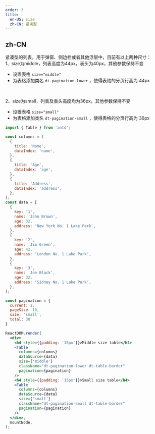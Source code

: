 ```yaml
---
order: 3
title:
  en-US: size
  zh-CN: 紧凑型
---
```


## zh-CN

紧凑型的列表，用于弹窗、侧边栏或者其他浮层中，目前有以上两种尺寸：
<br/>
1、size为middle，列表高度为44px，表头为40px，其他参数保持不变
- 设置表格 `size="middle"`
- 为表格添加类名 `dt-pagination-lower` ，使得表格的分页行高为 44px

<br/>

2、size为small，列表及表头高度均为36px，其他参数保持不变
- 设置表格 `size="small"`
- 为表格添加类名 `dt-pagination-small` ，使得表格的分页行高为 36px

```jsx
import { Table } from 'antd';

const columns = [
  {
    title: 'Name',
    dataIndex: 'name',
  },
  {
    title: 'Age',
    dataIndex: 'age',
  },
  {
    title: 'Address',
    dataIndex: 'address',
  },
];
const data = [
  {
    key: '1',
    name: 'John Brown',
    age: 32,
    address: 'New York No. 1 Lake Park',
  },
  {
    key: '2',
    name: 'Jim Green',
    age: 42,
    address: 'London No. 1 Lake Park',
  },
  {
    key: '3',
    name: 'Joe Black',
    age: 32,
    address: 'Sidney No. 1 Lake Park',
  },
];

const pagination = {
  current: 1,
  pageSize: 10,
  size: 'small',
  total: 30
}

ReactDOM.render(
  <div>
    <h4 style={{padding: '15px'}}>Middle size table</h4>
    <Table
      columns={columns}
      dataSource={data}
      size={'middle'}
      className="dt-pagination-lower dt-table-border"
      pagination={pagination}
    />
    <h4 style={{padding: '15px'}}>Small size table</h4>
    <Table
      columns={columns}
      dataSource={data}
      size={'small'}
      className="dt-pagination-small dt-table-border"
      pagination={pagination}
    />
  </div>,
  mountNode,
);
```
